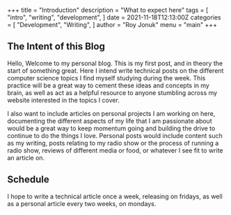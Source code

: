 +++
title = "Introduction"
description = "What to expect here"
tags = [
    "intro",
    "writing",
    "development",
]
date = 2021-11-18T12:13:00Z
categories = [
    "Development",
    "Writing",
]
author = "Roy Jonuk"
menu = "main"
+++

## The Intent of this Blog

Hello, Welcome to my personal blog. This is my first post, and in theory the start of something great. Here I intend write technical posts on the different computer science topics I find myself studying during the week. This practice will be a great way to cement these ideas and concepts in my brain, as well as act as a helpful resource to anyone stumbling across my website interested in the topics I cover. 

I also want to include articles on personal projects I am working on here, documenting the different aspects of my life that I am passionate about would be a great way to keep momentum going and building the drive to continue to do the things I love. Personal posts would include content such as my writing, posts relating to my radio show or the process of running a radio show, reviews of different media or food, or whatever I see fit to write an article on.

## Schedule

I hope to write a technical article once a week, releasing on fridays, as well as a personal article every two weeks, on mondays. 
